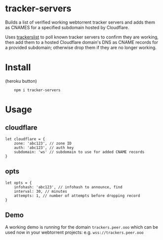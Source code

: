 # tracker-servers
Builds a list of verified working webtorrent tracker servers and adds them as CNAMES for a specified subdomain hosted by Cloudflare.

Uses [trackerslist](https://github.com/ngosang/trackerslist) to poll known tracker servers to confirm they are working, then add them to a hosted Cloudflare domain's DNS as CNAME records for a provided subdomain; otherwise drop them if they are no longer working.

# Install
(heroku button)
```
    npm i tracker-servers
```

# Usage

## cloudflare
```
let cloudflare = {
    zone: 'abc123', // zone ID
    auth: 'abc123', // auth key
    subdomain: 'ws' // subdomain to use for added CNAME records
}
```

## opts
```
let opts = {
    infohash: 'abc123', // infohash to announce, find
    interval: 30, // minutes
    attempts: 1, // number of attempts before dropping record
}
```

## Demo
A working demo is running for the domain `trackers.peer.ooo` which can be used now in your webtorrent projects: e.g. `wss://trackers.peer.ooo`
